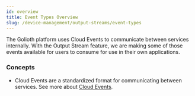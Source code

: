 ```yaml
---
id: overview
title: Event Types Overview
slug: /device-management/output-streams/event-types
---
```


The Golioth platform uses Cloud Events to communicate between services internally. With the Output Stream feature, we are making some of those events available for users to consume for use in their own applications.

### Concepts

- Cloud Events are a standardized format for communicating between services. See more about [Cloud Events](https://cloudevents.io/).
